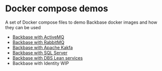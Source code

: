 # Docker compose demos

A set of Docker compose files to demo Backbase docker images and how they can be used

- [Backbase with ActiveMQ](docker-compose.yaml)
- [Backbase with RabbitMQ](docker-compose-rabbit.yaml)
- [Backbase with Apache Kakfa](docker-compose-kafka.yaml)
- [Backbase with SQL Server](docker-compose-msssql.yaml)
- [Backbase with DBS Lean services](docker-compose-dbs-lean.yaml)
- Backbase with Identity WIP 
